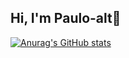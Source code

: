 ## Hi, I'm Paulo-alt👋

[![Anurag's GitHub stats](https://github-readme-stats.vercel.app/api?username=paulo-alt&show_icons=true)](https://github.com/paulo-alt/github-readme-stats&show_icons=true)


